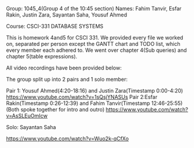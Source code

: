 Group: 1045_4(Group 4 of the 10:45 section) Names: Fahim Tanvir, Esfar Rakin, Justin Zara, Sayantan Saha, Yousuf Ahmed

Course: CSCI-331 DATABASE SYSTEMS

This is homework 4and5 for CSCI 331. We provided every file we worked on, separated per person except the GANTT chart and TODO list, which every member each adhered to. We went over chapter 4(Sub queries) and chapter 5(table expressions). 

All video recordings have been provided below:

The group split up into 2 pairs and 1 solo member:

Pair 1: Yousuf Ahmed(4:20-18:16) and Justin Zara(Timestamp 0:00-4:20)
https://www.youtube.com/watch?v=1sQsjYNASUs
Pair 2:Esfar Rakin(Timestamp 0:26-12:39) and Fahim Tanvir(Timestamp 12:46-25:55)(Both spoke together for intro and outro)
https://www.youtube.com/watch?v=AsSLEuOmIcw


Solo: Sayantan Saha

 https://www.youtube.com/watch?v=Wuo2k-qCfXo
